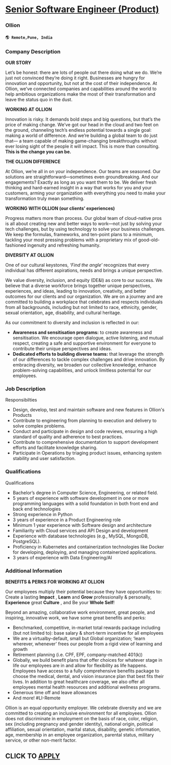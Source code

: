 # [Senior Software Engineer (Product)](https://www.remotewlb.com/apply/senior-software-engineer-product-103579)  
### Ollion  
#### `🌎 Remote,Pune, India`  

### **Company Description**

 **OUR STORY**

Let’s be honest: there are lots of people out there doing what we do. We’re just not convinced they’re doing it right. Businesses are hungry for innovation and opportunity, but not at the cost of their independence. At Ollion, we’ve connected companies and capabilities around the world to help ambitious organizations make the most of their transformation and leave the status quo in the dust.

 **WORKING AT OLLION**

Innovation is risky. It demands bold steps and big questions, but that’s the price of making change. We’ve got our head in the cloud and two feet on the ground, channeling tech’s endless potential towards a single goal: making a world of difference. And we’re building a global team to do just that— a team capable of making game-changing breakthroughs without ever losing sight of the people it will impact. This is more than consulting. **This is the change you can be.**

 **THE OLLION DIFFERENCE**

At Ollion, we’re all in on your independence. Our teams are seasoned. Our solutions are straightforward—sometimes even groundbreaking. And our engagements? Exactly as long as you want them to be. We deliver fresh thinking and hard-earned insight in a way that works for you and your customers, arming your organization with everything you need to make your transformation truly mean something.

 **WORKING WITH OLLION (our clients’ experiences)**

Progress matters more than process. Our global team of cloud-native pros is all about creating new and better ways to work—not just by solving your tech challenges, but by using technology to solve your business challenges. We keep the formulas, frameworks, and ten-point plans to a minimum, tackling your most pressing problems with a proprietary mix of good-old-fashioned ingenuity and refreshing humanity.

 **DIVERSITY AT OLLION**

One of our cultural keystones, _‘Find the angle’_ recognizes that every individual has different aspirations, needs and brings a unique perspective.

We value diversity, inclusion, and equity (DE&I) as core to our success. We believe that a diverse workforce brings together unique perspectives, experiences, and ideas, leading to innovation, creativity, and better outcomes for our clients and our organization. We are on a journey and are committed to building a workplace that celebrates and respects individuals from all backgrounds, including but not limited to race, ethnicity, gender, sexual orientation, age, disability, and cultural heritage.

As our commitment to diversity and inclusion is reflected in our:

  * **Awareness and sensitisation programs:** to create awareness and sensitisation. We encourage open dialogue, active listening, and mutual respect, creating a safe and supportive environment for everyone to contribute their unique perspectives and ideas. 
  * **Dedicated efforts to building diverse teams:** that leverage the strength of our differences to tackle complex challenges and drive innovation. By embracing diversity, we broaden our collective knowledge, enhance problem-solving capabilities, and unlock limitless potential for our employees.

### **Job Description**

Responsibilties

  * Design, develop, test and maintain software and new features in Ollion's Products
  * Contribute to engineering from planning to execution and delivery to solve complex problems.
  * Conduct and participate in design and code reviews, ensuring a high standard of quality and adherence to best practices.
  * Contribute to comprehensive documentation to support development efforts and facilitate knowledge sharing.
  * Participate in Operations by triaging product issues, enhancing system stability and user satisfaction.

###  **Qualifications**

Qualifications

  * Bachelor’s degree in Computer Science, Engineering, or related field.
  * 5 years of experience with software development in one or more programming languages with a solid foundation in both front end and back end technologies
  * Strong experience in Python
  * 3 years of experience in a Product Engineering role
  * Minimum 1 year experience with Software design and architecture
  * Familiarity with Cloud services and API Design and development
  * Experience with database technologies (e.g., MySQL, MongoDB, PostgreSQL).
  * Proficiency in Kubernetes and containerization technologies like Docker for developing, deploying, and managing containerized applications.
  * 3 years of experience with Data Engineering/AI

###  **Additional Information**

 **BENEFITS & PERKS FOR WORKING AT OLLION**

Our employees multiply their potential because they have opportunities to: Create a lasting **Impact** , **Learn** and **Grow** professionally & personally, **Experience** great **Culture** , and Be your **Whole Self**!

Beyond an amazing, collaborative work environment, great people, and inspiring, innovative work, we have some great benefits and perks:

  * Benchmarked, competitive, in-market total rewards package including (but not limited to): base salary & short-term incentive for all employees
  * We are a virtualby-default, small but Global organization; ‘learn wherever, whenever’ frees our people from a rigid view of learning and growth
  * Retirement planning (i.e. CPF, EPF, company-matched 401(k))
  * Globally, we build benefit plans that offer choices for whatever stage in life our employees are in and allow for flexibility as life happens. Employees have access to a fully comprehensive benefits package to choose the medical, dental, and vision insurance plan that best fits their lives. In addition to great healthcare coverage, we also offer all employees mental health resources and additional wellness programs.
  * Generous time off and leave allowances
  * And more! #LI-Remote

Ollion is an equal opportunity employer. We celebrate diversity and we are committed to creating an inclusive environment for all employees. Ollion does not discriminate in employment on the basis of race, color, religion, sex (including pregnancy and gender identity), national origin, political affiliation, sexual orientation, marital status, disability, genetic information, age, membership in an employee organization, parental status, military service, or other non-merit factor.

  
## CLICK TO [APPLY](https://www.remotewlb.com/apply/senior-software-engineer-product-103579)

